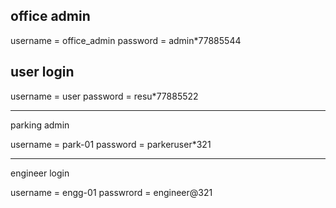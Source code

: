 office admin 
---------------

username = office_admin
password = admin*77885544

user login
------------
username = user
password = resu*77885522

-----------------------------
parking admin

username = park-01
password = parkeruser*321

-------------------------------

engineer login

username = engg-01
passwrord = engineer@321